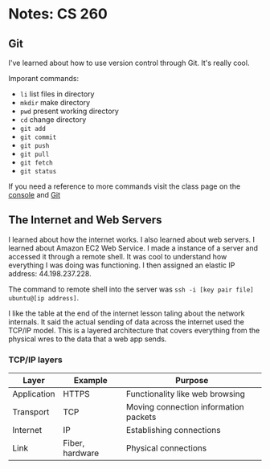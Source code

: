 # Notes: CS 260

## Git

I've learned about how to use version control through Git. It's really cool.

Imporant commands:
- `li` list files in directory
- `mkdir` make directory
- `pwd` present working directory
- `cd` change directory
- `git add`
- `git commit`
- `git push`
- `git pull`
- `git fetch`
- `git status`

If you need a reference to more commands visit the class page on the [console](https://github.com/webprogramming260/.github/blob/main/profile/essentials/console/console.md) and [Git](https://github.com/webprogramming260/.github/blob/main/profile/essentials/gitHub/gitHub.md#github)

## The Internet and Web Servers

I learned about how the internet works. I also learned about web servers. I learned about Amazon EC2 Web Service. I made a instance of a server and accessed it through a remote shell. It was cool to understand how everything I was doing was functioning. I then assigned an elastic IP address: 44.198.237.228. 

The command to remote shell into the server was `ssh -i [key pair file] ubuntu@[ip address]`.

I like the table at the end of the internet lesson taling about the network internals. It said the actual sending of data across the internet used the TCP/IP model. This is a layered architecture that covers everything from the physical wres to the data that a web app sends.

### TCP/IP layers

| Layer       | Example         | Purpose                               |
| ----------- | --------------- | ------------------------------------- |
| Application | HTTPS           | Functionality like web browsing       |
| Transport   | TCP             | Moving connection information packets |
| Internet    | IP              | Establishing connections              |
| Link        | Fiber, hardware | Physical connections                  |


